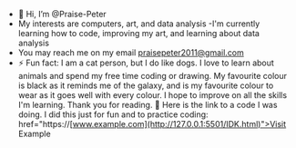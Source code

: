 - 👋 Hi, I’m @Praise-Peter
- My interests are computers, art, and data analysis
-I'm currently learning how to code, improving my art, and learning about data analysis
-  You may reach me on my email praisepeter2011@gmail.com
- ⚡ Fun fact: I am a cat person, but I do like dogs. I love to learn about animals and spend my free time coding or drawing. My favourite colour is black as it reminds me of the galaxy, and is my favourite colour to wear as it goes well with every colour. I hope to improve on all the skills I'm learning. Thank you for reading. 💖
Here is the link to a code I was doing. I did this just for fun and to practice coding: href="https://[www.example.com](http://127.0.0.1:5501/IDK.html)">Visit Example</a>
<!---
Praise-Peter/Praise-Peter is a ✨ special ✨ repository because its `README.md` (this file) appears on your GitHub profile.
You can click the Preview link to take a look at your changes.
--->
